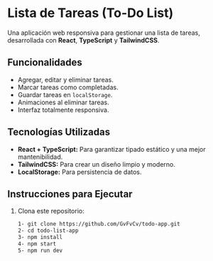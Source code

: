 # Lista de Tareas (To-Do List)

Una aplicación web responsiva para gestionar una lista de tareas, desarrollada con **React**, **TypeScript** y **TailwindCSS**.

## Funcionalidades
- Agregar, editar y eliminar tareas.
- Marcar tareas como completadas.
- Guardar tareas en `localStorage`.
- Animaciones al eliminar tareas.
- Interfaz totalmente responsiva.

## Tecnologías Utilizadas
- **React + TypeScript:** Para garantizar tipado estático y una mejor mantenibilidad.
- **TailwindCSS:** Para crear un diseño limpio y moderno.
- **LocalStorage:** Para persistencia de datos.

## Instrucciones para Ejecutar
1. Clona este repositorio:
   ```bash
   1- git clone https://github.com/GvFvCv/todo-app.git
   2- cd todo-list-app
   3- npm install
   4- npm start
   5- npm run dev
